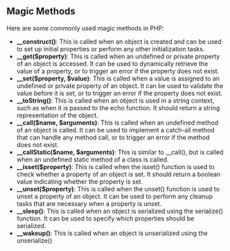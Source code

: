 ## Magic Methods ##
Here are some commonly used magic methods in PHP:
* **__construct()**: This is called when an object is created and can be used to set up initial properties or perform any other initialization tasks.
* **__get($property)**: This is called when an undefined or private property of an object is accessed. It can be used to dynamically retrieve the value of a property, or to trigger an error if the property does not exist.
* **__set($property, $value)**: This is called when a value is assigned to an undefined or private property of an object. It can be used to validate the value before it is set, or to trigger an error if the property does not exist.
* **__toString()**: This is called when an object is used in a string context, such as when it is passed to the echo function. It should return a string representation of the object.
* **__call($name, $arguments)**: This is called when an undefined method of an object is called. It can be used to implement a catch-all method that can handle any method call, or to trigger an error if the method does not exist.
* **__callStatic($name, $arguments)**: This is similar to __call(), but is called when an undefined static method of a class is called.
* **__isset($property)**: This is called when the isset() function is used to check whether a property of an object is set. It should return a boolean value indicating whether the property is set.
* **__unset($property)**: This is called when the unset() function is used to unset a property of an object. It can be used to perform any cleanup tasks that are necessary when a property is unset.
* **__sleep()**: This is called when an object is serialized using the serialize() function. It can be used to specify which properties should be serialized.
* **__wakeup()**: This is called when an object is unserialized using the unserialize()